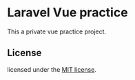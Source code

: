 # Laravel Vue practice

This a private vue practice project.

## License
licensed under the [MIT license](http://opensource.org/licenses/MIT).

